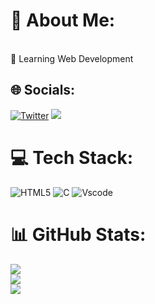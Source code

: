# 💫 About Me:
<br>🌱 Learning Web Development <br>


## 🌐 Socials:
[![Twitter](https://img.shields.io/badge/Twitter-%231DA1F2.svg?logo=Twitter&logoColor=white)](https://twitter.com/@theaayushdev) 
![](https://img.shields.io/badge/Discord-5865F2?style=for-the-badge&logo=discord&logoColor=white)

# 💻 Tech Stack:
![HTML5](https://img.shields.io/badge/html5-%23E34F26.svg?style=for-the-badge&logo=html5&logoColor=white) ![C](https://img.shields.io/badge/c-%2300599C.svg?style=for-the-badge&logo=c&logoColor=white) 
![Vscode](https://img.shields.io/badge/VSCode-0078D4?style=for-the-badge&logo=visual%20studio%20code&logoColor=white)
# 📊 GitHub Stats:
![](https://github-readme-stats.vercel.app/api?username=theaayushdev&theme=dark&hide_border=false&include_all_commits=false&count_private=false)<br/>
![](https://github-readme-streak-stats.herokuapp.com/?user=theaayushdev&theme=dark&hide_border=false)<br/>
![](https://github-readme-stats.vercel.app/api/top-langs/?username=theaayushdev&theme=dark&hide_border=false&include_all_commits=false&count_private=false&layout=compact)


<!-- Proudly created with GPRM ( https://gprm.itsvg.in ) -->
